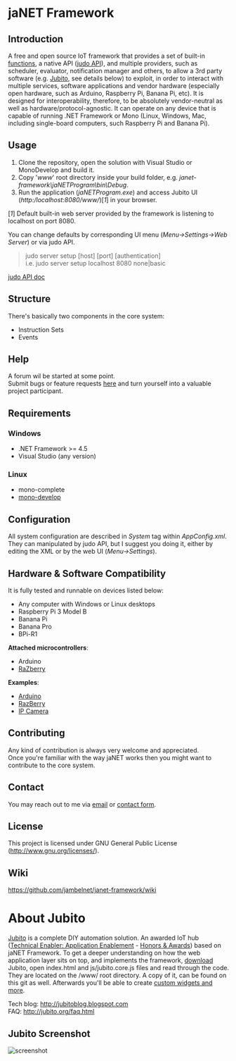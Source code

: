 # jaNET Framework

## Introduction

A free and open source IoT framework that provides a set of built-in [functions](https://github.com/jambelnet/janet-framework/wiki/Built-in-functions), a native API ([judo API](https://github.com/jambelnet/janet-framework/wiki/judo-API)), and multiple providers, such as scheduler, evaluator, notification manager and others, to allow a 3rd party software (e.g. [Jubito](http://www.jubito.org), see details below) to exploit, in order to interact with multiple services, software applications and vendor hardware (especially open hardware, such as Arduino, Raspberry Pi, Banana Pi, etc). It is designed for interoperability, therefore, to be absolutely vendor-neutral as well as hardware/protocol-agnostic. It can operate on any device that is capable of running .NET Framework or Mono (Linux, Windows, Mac, including single-board computers, such Raspberry Pi and Banana Pi).

## Usage

1. Clone the repository, open the solution with Visual Studio or MonoDevelop and build it.
2. Copy '*www*' root directory inside your build folder, e.g. *janet-framework\jaNETProgram\bin\Debug*.
3. Run the application (*jaNETProgram.exe*) and access Jubito UI (*http:/localhost:8080/www/*)[*1*] in your browser.

[*1*] Default built-in web server provided by the framework is listening to localhost on port 8080.

You can change defaults by corresponding UI menu (*Menu->Settings->Web Server*) or via judo API.

> judo server setup [host] [port] [authentication]\
i.e.
> judo server setup localhost 8080 none|basic

[judo API doc](https://github.com/jambelnet/janet-framework/wiki/judo-API)

## Structure

There's basically two components in the core system:

* Instruction Sets
* Events

## Help

A forum wil be started at some point.\
Submit bugs or feature requests [here](https://github.com/jambelnet/janet-framework/issues) and turn yourself into a valuable project participant.

## Requirements

### Windows
* .NET Framework >= 4.5
* Visual Studio (any version)

### Linux
* mono-complete
* [mono-develop](http://www.monodevelop.com)

## Configuration

All system configuration are described in *System* tag within *AppConfig.xml*.\
They can manipulated by judo API, but I suggest you doing it, either by editing the XML or by the web UI (*Menu->Settings*).

## Hardware & Software Compatibility

It is fully tested and runnable on devices listed below:

* Any computer with Windows or Linux desktops
* Raspberry Pi 3 Model B
* Banana Pi
* Banana Pro
* BPi-R1

**Attached microcontrollers**:

* Arduino
* [RaZberry](http://razberry.z-wave.me/)

**Examples**:

* [Arduino](http://jubitoblog.blogspot.com/search/label/arduino)
* [RazBerry](http://jubitoblog.blogspot.com/search/label/razberry)
* [IP Camera](http://jubitoblog.blogspot.com/2013/02/dvr-system-using-ip-camera.html)

## Contributing

Any kind of contribution is always very welcome and appreciated.\
Once you're familiar with the way jaNET works then you might want to contribute to the core system.

## Contact

You may reach out to me via [email](mailto:jambel@jubito.org) or [contact form](http://www.jubito.org/contact.html).

## License

This project is licensed under GNU General Public License (http://www.gnu.org/licenses/).

## Wiki
https://github.com/jambelnet/janet-framework/wiki

# About Jubito
[Jubito](http://www.jubito.org) is a complete DIY automation solution. An awarded IoT hub ([Technical Enabler: Application Enablement](http://www.postscapes.com/internet-of-things-award/2014/iot-application-enabler/) - [Honors & Awards](http://jubitoblog.blogspot.com/search/label/awards)) based on jaNET Framework.
To get a deeper understanding on how the web application layer sits on top, and implements the framework, [download](http://www.jubito.org/download.html) Jubito, open index.html and js/jubito.core.js files and read through the code. They are located on the /www/ root directory. A copy of it, can be found on this git as well.
Afterwards you'll be able to create [custom widgets and more](http://jubitoblog.blogspot.com/2016/08/consuming-restful-data.html).

Tech blog: http://jubitoblog.blogspot.com \
FAQ: http://jubito.org/faq.html

## Jubito Screenshot
![screenshot](https://1.bp.blogspot.com/-zckBAkF6q9k/V_nE97h0_BI/AAAAAAAAJDU/6fXFVP5eSOEj9cTG5XMDgVVLL10ySnLWQCLcB/s640/dashboard-main.png)
